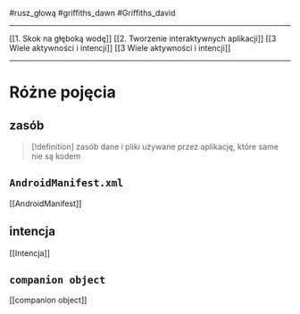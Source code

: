 #rusz_głową  #griffiths_dawn  #Griffiths_david 

---------
[[1. Skok na głęboką wodę]]
[[2. Tworzenie interaktywnych aplikacji]]
[[3 Wiele aktywności i intencji]]
[[3 Wiele aktywności i intencji]]










-----

# Różne pojęcia

## zasób
>[!definition] zasób
> dane i pliki używane przez aplikację, które same nie są kodem


## `AndroidManifest.xml`
[[AndroidManifest]]

## intencja
[[Intencja]]

## `companion object`
[[companion object]]






